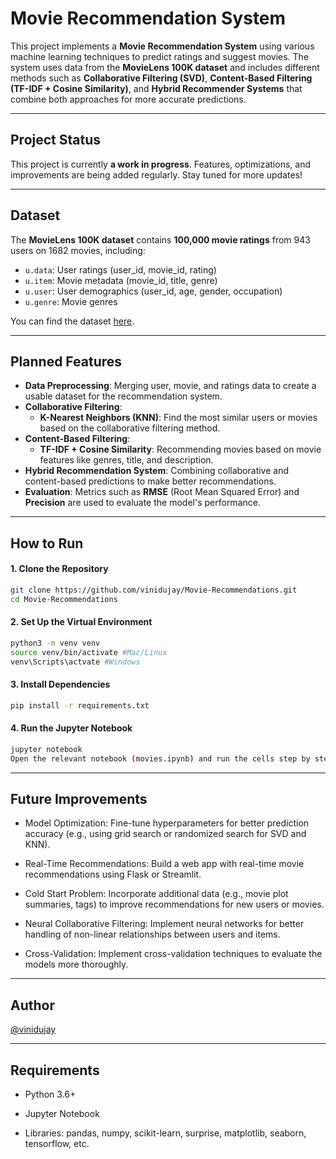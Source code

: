 #  Movie Recommendation System

This project implements a **Movie Recommendation System** using various machine learning techniques to predict ratings and suggest movies. The system uses data from the **MovieLens 100K dataset** and includes different methods such as **Collaborative Filtering (SVD)**, **Content-Based Filtering (TF-IDF + Cosine Similarity)**, and **Hybrid Recommender Systems** that combine both approaches for more accurate predictions.

---

##  Project Status

This project is currently **a work in progress**. Features, optimizations, and improvements are being added regularly. Stay tuned for more updates!

---

##  Dataset

The **MovieLens 100K dataset** contains **100,000 movie ratings** from 943 users on 1682 movies, including:

- `u.data`: User ratings (user_id, movie_id, rating)
- `u.item`: Movie metadata (movie_id, title, genre)
- `u.user`: User demographics (user_id, age, gender, occupation)
- `u.genre`: Movie genres

You can find the dataset [here](https://grouplens.org/datasets/movielens/100k/).

---


##  Planned Features

- **Data Preprocessing**: Merging user, movie, and ratings data to create a usable dataset for the recommendation system.
- **Collaborative Filtering**:
  - **K-Nearest Neighbors (KNN)**: Find the most similar users or movies based on the collaborative filtering method.
- **Content-Based Filtering**:
  - **TF-IDF + Cosine Similarity**: Recommending movies based on movie features like genres, title, and description.
- **Hybrid Recommendation System**: Combining collaborative and content-based predictions to make better recommendations.
- **Evaluation**: Metrics such as **RMSE** (Root Mean Squared Error) and **Precision** are used to evaluate the model's performance.

---



## How to Run



#### 1. Clone the Repository

```bash
git clone https://github.com/vinidujay/Movie-Recommendations.git
cd Movie-Recommendations

```
#### 2. Set Up the Virtual Environment

``` bash
python3 -m venv venv
source venv/bin/activate #Mac/Linux
venv\Scripts\actvate #Windows
```
#### 3. Install Dependencies

```bash
pip install -r requirements.txt
```
#### 4. Run the Jupyter Notebook

```bash 
jupyter notebook
Open the relevant notebook (movies.ipynb) and run the cells step by step.
```

---

## Future Improvements

- Model Optimization: Fine-tune hyperparameters for better prediction accuracy (e.g., using grid search or randomized search for SVD and KNN).

- Real-Time Recommendations: Build a web app with real-time movie recommendations using Flask or Streamlit.

- Cold Start Problem: Incorporate additional data (e.g., movie plot summaries, tags) to improve recommendations for new users or movies.

- Neural Collaborative Filtering: Implement neural networks for better handling of non-linear relationships between users and items.

- Cross-Validation: Implement cross-validation techniques to evaluate the models more thoroughly.

---

## Author
[@vinidujay](https://github.com/vinidujay)

---

## Requirements

- Python 3.6+

- Jupyter Notebook

- Libraries: pandas, numpy, scikit-learn, surprise, matplotlib, seaborn, tensorflow, etc.


